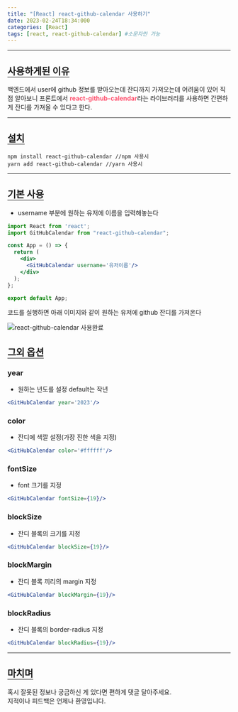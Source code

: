 ```yaml
---
title: "[React] react-github-calendar 사용하기"
date: 2023-02-24T18:34:000
categories: [React]
tags: [react, react-github-calendar] #소문자만 가능
---
```


---

## <b style="border-bottom:2px solid gray">사용하게된 이유</b>
<p>백엔드에서 user에 github 정보를 받아오는데 잔디까지 가져오는데 어려움이 있어 직접 알아보니 프론트에서 <strong style="color:#ff526f">react-github-calendar</strong>라는 라이브러리를 사용하면 간편하게 잔디를 가져올 수 있다고 한다.</p>

***

## <b style="border-bottom:2px solid gray">설치</b>
```
npm install react-github-calendar //npm 사용시
yarn add react-github-calendar //yarn 사용시
```

***

## <b style="border-bottom:2px solid gray">기본 사용</b>
- username 부분에 원하는 유저에 이름을 입력해놓는다

```jsx
import React from 'react';
import GitHubCalendar from "react-github-calendar"; 

const App = () => {
  return (
    <div>
      <GitHubCalendar username='유저이름'/>
    </div>
  );
};

export default App;
```
<p>코드를 실행하면 아래 이미지와 같이 원하는 유저에 github 잔디를 가져온다</p>
<img src="https://user-images.githubusercontent.com/88264006/221151045-f4bd2e6c-e759-4fd3-be4e-467d33b4db10.png" alt="react-github-calendar 사용완료"/>

## <b style="border-bottom:2px solid gray">그외 옵션</b>
### <b>year</b>
- 원하는 년도를 설정 default는 작년

```jsx
<GitHubCalendar year='2023'/>
```

### <b>color</b>
- 잔디에 색깔 설정(가장 진한 색을 지정)

```jsx
<GitHubCalendar color='#ffffff'/>
```

### <b>fontSize</b>
- font 크기를 지정

```jsx
<GitHubCalendar fontSize={19}/>
```

### <b>blockSize</b>
- 잔디 블록의 크기를 지정

```jsx
<GitHubCalendar blockSize={19}/>
```

### <b>blockMargin</b>
- 잔디 블록 끼리의 margin 지정

```jsx
<GitHubCalendar blockMargin={19}/>
```

### <b>blockRadius</b>
- 잔디 블록의 border-radius 지정

```jsx
<GitHubCalendar blockRadius={19}/>
```

---

## <b style="border-bottom:2px solid gray"><b>마치며</b></b>

<P>혹시 잘못된 정보나 궁금하신 게 있다면 편하게 댓글 달아주세요.<br/>
지적이나 피드백은 언제나 환영입니다.</p>